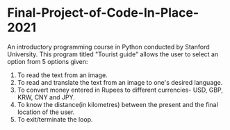 # Final-Project-of-Code-In-Place-2021
An introductory programming course in Python conducted by Stanford University.
This program titled "Tourist guide" allows the user to select an option from 5 options given:
1) To read the text from an image.
2) To read and translate the text from an image to one's desired language.
3) To convert money entered in Rupees to different currencies- USD, GBP, KRW, CNY and JPY.
4) To know the distance(in kilometres) between the present and the final location of the user.
5) To exit/terminate the loop.
